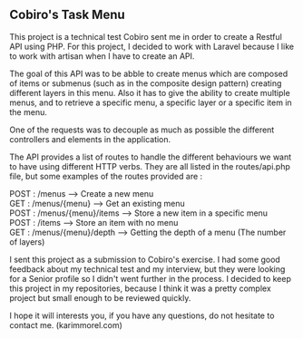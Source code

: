 ## Cobiro's Task Menu

This project is a technical test Cobiro sent me in order to create a Restful API using PHP.
For this project, I decided to work with Laravel because I like to work with artisan when I have to create an API.

The goal of this API was to be abble to create menus which are composed of items or submenus (such as in the composite design pattern) creating different layers in this menu.
Also it has to give the ability to create multiple menus, and to retrieve a specific menu, a specific layer or a specific item in the menu.

One of the requests was to decouple as much as possible the different controllers and elements in the application.

The API provides a list of routes to handle the different behaviours we want to have using different HTTP verbs. They are all listed in the routes/api.php file, but some examples of the routes provided are :

POST : /menus --> Create a new menu<br/>
GET : /menus/{menu} --> Get an existing menu<br/>
POST : /menus/{menu}/items --> Store a new item in a specific menu<br/>
POST : /items --> Store an item with no menu<br/>
GET : /menus/{menu}/depth --> Getting the depth of a menu (The number of layers)<br/>

I sent this project as a submission to Cobiro's exercise.
I had some good feedback about my technical test and my interview, but they were looking for a Senior profile so I didn't went further in the process.
I decided to keep this project in my repositories, because I think it was a pretty complex project but small enough to be reviewed quickly.

I hope it will interests you, if you have any questions, do not hesitate to contact me. (karimmorel.com)

